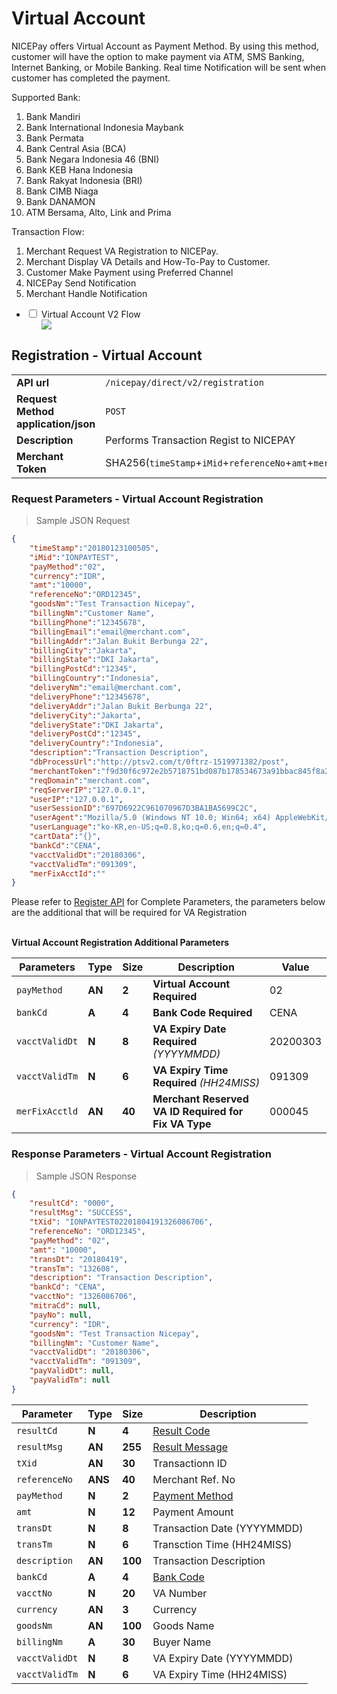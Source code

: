 # Virtual Account
NICEPay offers Virtual Account as Payment Method. By using this method, customer will have the option to make payment via ATM, SMS Banking, Internet Banking, or Mobile Banking. 
Real time Notification will be sent when customer has completed the payment.<br>

Supported Bank:
<ol type="1">
  <li>Bank Mandiri
  <li>Bank International Indonesia Maybank
  <li>Bank Permata
  <li>Bank Central Asia (BCA)
  <li>Bank Negara Indonesia 46 (BNI)
  <li>Bank KEB Hana Indonesia
  <li>Bank Rakyat Indonesia (BRI)
  <li>Bank CIMB Niaga
  <li>Bank DANAMON
  <li>ATM Bersama, Alto, Link and Prima
</ol>

Transaction Flow:
<ol type="1">
  <li>Merchant Request VA Registration to NICEPay.
  <li>Merchant Display VA Details and How-To-Pay to Customer.
  <li>Customer Make Payment using Preferred Channel
  <li>NICEPay Send Notification
  <li>Merchant Handle Notification
</ol>

<div class="wrapper">
<ul>
  <li>
    <input type="checkbox" id="list-item-vav2">
    <label for="list-item-vav2" class="first">Virtual Account V2 Flow</label>
    <ul>
      <img src="/images/va-normal-v2-flow.png">
    </ul>
  </li>
</ul>
</div>

## Registration - Virtual Account

|                                                           |                                                                                                               |
|-----------------------------------------------------------|---------------------------------------------------------------------------------------------------------------|
| **API url**                                               | `/nicepay/direct/v2/registration`                                                                             |
| **Request Method** **application/json**                   | `POST`                                                                                                        |
| **Description**                                           | Performs Transaction Regist to NICEPAY                                                                        |        
| **Merchant Token**                                        | SHA256(`timeStamp`+`iMid`+`referenceNo`+`amt`+`merchantKey`)                                                  |

### Request Parameters - Virtual Account Registration

> Sample JSON Request

```json
{
    "timeStamp":"20180123100505",
    "iMid":"IONPAYTEST",
    "payMethod":"02",
    "currency":"IDR",
    "amt":"10000",
    "referenceNo":"ORD12345",
    "goodsNm":"Test Transaction Nicepay",
    "billingNm":"Customer Name",
    "billingPhone":"12345678",
    "billingEmail":"email@merchant.com",
    "billingAddr":"Jalan Bukit Berbunga 22",
    "billingCity":"Jakarta",
    "billingState":"DKI Jakarta",
    "billingPostCd":"12345",
    "billingCountry":"Indonesia",
    "deliveryNm":"email@merchant.com",
    "deliveryPhone":"12345678",
    "deliveryAddr":"Jalan Bukit Berbunga 22",
    "deliveryCity":"Jakarta",
    "deliveryState":"DKI Jakarta",
    "deliveryPostCd":"12345",
    "deliveryCountry":"Indonesia",
    "description":"Transaction Description",
    "dbProcessUrl":"http://ptsv2.com/t/0ftrz-1519971382/post",
    "merchantToken":"f9d30f6c972e2b5718751bd087b178534673a91bbac845f8a24e60e8e4abbbc5",
    "reqDomain":"merchant.com",
    "reqServerIP":"127.0.0.1",
    "userIP":"127.0.0.1",
    "userSessionID":"697D6922C961070967D3BA1BA5699C2C",
    "userAgent":"Mozilla/5.0 (Windows NT 10.0; Win64; x64) AppleWebKit/537.36 (KHTML,like Gecko) Chrome/60.0.3112.101 Safari/537.36",
    "userLanguage":"ko-KR,en-US;q=0.8,ko;q=0.6,en;q=0.4",
    "cartData":"{}",
    "bankCd":"CENA",
    "vacctValidDt":"20180306",
    "vacctValidTm":"091309",
    "merFixAcctId":""
}
```

<aside class="notice">Please refer to <a href="#registration">Register API</a> for Complete Parameters, the parameters below are the additional that will be required for VA Registration</aside>

<br>**Virtual Account Registration Additional Parameters**

| Parameters     | **Type** | **Size** | **Description**                                          | Value    |
| -------------- | -------- | -------- | -------------------------------------------------------- | -------- |
| `payMethod`    | **AN**   | **2**    | **Virtual Account** **Required**                         | 02       |
| `bankCd`       | **A**    | **4**    | **Bank Code** **Required**                               | CENA     |
| `vacctValidDt` | **N**    | **8**    | **VA Expiry Date** **Required** *(YYYYMMDD)*             | 20200303 |
| `vacctValidTm` | **N**    | **6**    | **VA Expiry Time** **Required** *(HH24MISS)*             | 091309   |
| `merFixAcctld` | **AN**   | **40**   | **Merchant Reserved VA ID** **Required for Fix VA Type** | 000045   |

### Response Parameters - Virtual Account Registration

> Sample JSON Response

```json
{
    "resultCd": "0000",
    "resultMsg": "SUCCESS",
    "tXid": "IONPAYTEST02201804191326086706",
    "referenceNo": "ORD12345",
    "payMethod": "02",
    "amt": "10000",
    "transDt": "20180419",
    "transTm": "132608",
    "description": "Transaction Description",
    "bankCd": "CENA",
    "vacctNo": "1326086706",
    "mitraCd": null,
    "payNo": null,
    "currency": "IDR",
    "goodsNm": "Test Transaction Nicepay",
    "billingNm": "Customer Name",
    "vacctValidDt": "20180306",
    "vacctValidTm": "091309",
    "payValidDt": null,
    "payValidTm": null
}
```

| Parameter      | **Type** | Size    | Description                       |
| -------------- | -------- | ------- | --------------------------------- |
| `resultCd`     | **N**    | **4**   | [Result Code](#error-code)        |
| `resultMsg`    | **AN**   | **255** | [Result Message](#error-code)     |
| `tXid`         | **AN**   | **30**  | Transactionn ID                   |
| `referenceNo`  | **ANS**  | **40**  | Merchant Ref. No                  |
| `payMethod`    | **N**    | **2**   | [Payment Method](#payment-method) |
| `amt`          | **N**    | **12**  | Payment Amount                    |
| `transDt`      | **N**    | **8**   | Transaction Date (YYYYMMDD)       |
| `transTm`      | **N**    | **6**   | Transction Time (HH24MISS)        |
| `description`  | **AN**   | **100** | Transaction Description           |
| `bankCd`       | **A**    | **4**   | [Bank Code](#bank-code)           |
| `vacctNo`      | **N**    | **20**  | VA Number                         |
| `currency`     | **AN**   | **3**   | Currency                          |
| `goodsNm`      | **AN**   | **100** | Goods Name                        |
| `billingNm`    | **A**    | **30**  | Buyer Name                        |
| `vacctValidDt` | **N**    | **8**   | VA Expiry Date (YYYYMMDD)         |
| `vacctValidTm` | **N**    | **6**   | VA Expiry Time (HH24MISS)         |
